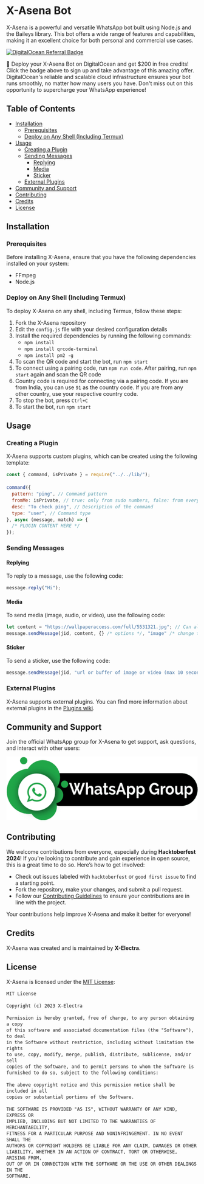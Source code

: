 # X-Asena Bot

X-Asena is a powerful and versatile WhatsApp bot built using Node.js and the Baileys library. This bot offers a wide range of features and capabilities, making it an excellent choice for both personal and commercial use cases.

[![DigitalOcean Referral Badge](https://web-platforms.sfo2.cdn.digitaloceanspaces.com/WWW/Badge%203.svg)](https://www.digitalocean.com/?refcode=9db4c65bb8ee&utm_campaign=Referral_Invite&utm_medium=Referral_Program&utm_source=badge)

🚀 Deploy your X-Asena Bot on DigitalOcean and get $200 in free credits! Click the badge above to sign up and take advantage of this amazing offer. DigitalOcean's reliable and scalable cloud infrastructure ensures your bot runs smoothly, no matter how many users you have. Don't miss out on this opportunity to supercharge your WhatsApp experience!

## Table of Contents

- [Installation](#installation)
  - [Prerequisites](#prerequisites)
  - [Deploy on Any Shell (Including Termux)](#deploy-on-any-shell-including-termux)
- [Usage](#usage)
  - [Creating a Plugin](#creating-a-plugin)
  - [Sending Messages](#sending-messages)
    - [Replying](#replying)
    - [Media](#media)
    - [Sticker](#sticker)
  - [External Plugins](#external-plugins)
- [Community and Support](#community-and-support)
- [Contributing](#contributing)  <!-- Added this new section -->
- [Credits](#credits)
- [License](#license)

## Installation

### Prerequisites

Before installing X-Asena, ensure that you have the following dependencies installed on your system:

- FFmpeg
- Node.js

### Deploy on Any Shell (Including Termux)

To deploy X-Asena on any shell, including Termux, follow these steps:

1. Fork the X-Asena repository
2. Edit the `config.js` file with your desired configuration details
3. Install the required dependencies by running the following commands:
   - `npm install`
   - `npm install qrcode-terminal`
   - `npm install pm2 -g`
4. To scan the QR code and start the bot, run `npm start`
5. To connect using a pairing code, run `npm run code`. After pairing, run `npm start` again and scan the QR code
6. Country code is required for connecting via a pairing code. If you are from India, you can use `91` as the country code. If you are from any other country, use your respective country code.
7. To stop the bot, press `Ctrl+C`
8. To start the bot, run `npm start` 

## Usage

### Creating a Plugin

X-Asena supports custom plugins, which can be created using the following template:

```javascript
const { command, isPrivate } = require("../../lib/");

command({
  pattern: "ping", // Command pattern
  fromMe: isPrivate, // true: only from sudo numbers, false: from everyone, isPrivate: private mode
  desc: "To check ping", // Description of the command
  type: "user", // Command type
}, async (message, match) => {
  /* PLUGIN CONTENT HERE */
});
```

### Sending Messages

#### Replying

To reply to a message, use the following code:

```javascript
message.reply("Hi");
```

#### Media

To send media (image, audio, or video), use the following code:

```javascript
let content = "https://wallpaperaccess.com/full/5531321.jpg"; // Can also use a buffer
message.sendMessage(jid, content, {} /* options */, "image" /* change to 'audio' or 'video' when sending audio or video */);
```

#### Sticker

To send a sticker, use the following code:

```javascript
message.sendMessage(jid, "url or buffer of image or video (max 10 seconds)", { packname: config.PACKNAME, author: config.AUTHOR }, "sticker");
```

### External Plugins

X-Asena supports external plugins. You can find more information about external plugins in the [Plugins wiki](https://github.com/X-Electra/X-Asena/wiki/Plugins).

## Community and Support

Join the official WhatsApp group for X-Asena to get support, ask questions, and interact with other users:

[![JOIN WHATSAPP GROUP](https://raw.githubusercontent.com/Neeraj-x0/Neeraj-x0/main/photos/suddidina-join-whatsapp.png)](https://chat.whatsapp.com/DJYrdBENyX33MRppEFPxV6)

## Contributing

We welcome contributions from everyone, especially during **Hacktoberfest 2024**! If you're looking to contribute and gain experience in open source, this is a great time to do so. Here’s how to get involved:

- Check out issues labeled with `hacktoberfest` or `good first issue` to find a starting point.
- Fork the repository, make your changes, and submit a pull request.
- Follow our [Contributing Guidelines](https://github.com/Neeraj-x0/X-Asena/blob/main/CONTRIBUTING.md) to ensure your contributions are in line with the project.

Your contributions help improve X-Asena and make it better for everyone!

## Credits

X-Asena was created and is maintained by **X-Electra**.

## License

X-Asena is licensed under the [MIT License](https://opensource.org/licenses/MIT):

```
MIT License

Copyright (c) 2023 X-Electra

Permission is hereby granted, free of charge, to any person obtaining a copy
of this software and associated documentation files (the "Software"), to deal
in the Software without restriction, including without limitation the rights
to use, copy, modify, merge, publish, distribute, sublicense, and/or sell
copies of the Software, and to permit persons to whom the Software is
furnished to do so, subject to the following conditions:

The above copyright notice and this permission notice shall be included in all
copies or substantial portions of the Software.

THE SOFTWARE IS PROVIDED "AS IS", WITHOUT WARRANTY OF ANY KIND, EXPRESS OR
IMPLIED, INCLUDING BUT NOT LIMITED TO THE WARRANTIES OF MERCHANTABILITY,
FITNESS FOR A PARTICULAR PURPOSE AND NONINFRINGEMENT. IN NO EVENT SHALL THE
AUTHORS OR COPYRIGHT HOLDERS BE LIABLE FOR ANY CLAIM, DAMAGES OR OTHER
LIABILITY, WHETHER IN AN ACTION OF CONTRACT, TORT OR OTHERWISE, ARISING FROM,
OUT OF OR IN CONNECTION WITH THE SOFTWARE OR THE USE OR OTHER DEALINGS IN THE
SOFTWARE.
```
